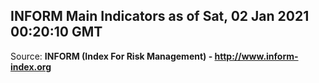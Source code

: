 ## INFORM Main Indicators as of Sat, 02 Jan 2021 00:20:10 GMT

Source: **INFORM (Index For Risk Management) - http://www.inform-index.org**